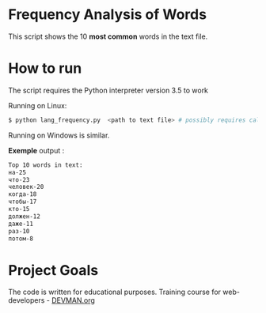 # Frequency Analysis of Words

This script shows the 10 **most common** words in the text file.

# How to run

The script requires the Python interpreter version 3.5 to work

Running on Linux:

```bash
$ python lang_frequency.py  <path to text file> # possibly requires call of python3 executive instead of just python
```
Running on Windows is similar.

**Exemple** output :
```bash
Top 10 words in text: 
на-25
что-23
человек-20
когда-18
чтобы-17
кто-15
должен-12
даже-11
раз-10
потом-8
```

# Project Goals

The code is written for educational purposes. Training course for web-developers - [DEVMAN.org](https://devman.org)
